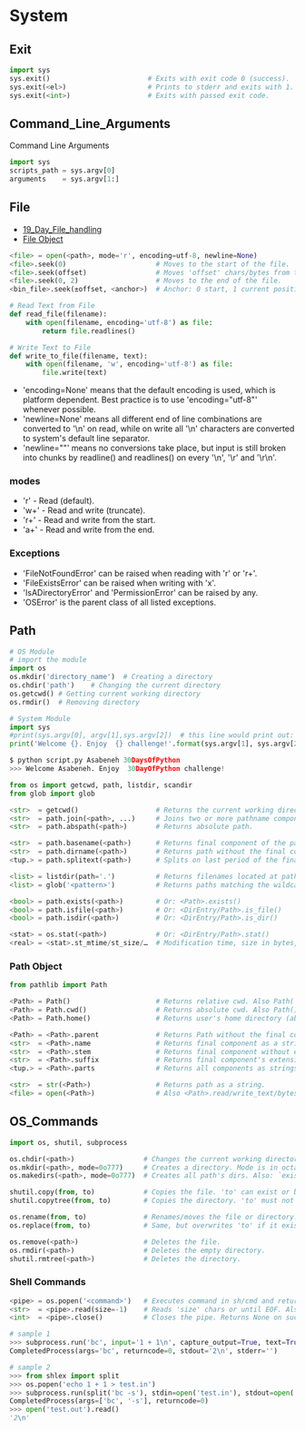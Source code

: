 # System

## Exit

```py
import sys
sys.exit()                        # Exits with exit code 0 (success).
sys.exit(<el>)                    # Prints to stderr and exits with 1.
sys.exit(<int>)                   # Exits with passed exit code.
```


## Command_Line_Arguments

Command Line Arguments

```py
import sys
scripts_path = sys.argv[0]
arguments    = sys.argv[1:]
```

## File

* [19_Day_File_handling](https://github.com/androchentw/30-Days-Of-Python/blob/master/19_Day_File_handling/19_file_handling.md)
* [File Object](https://github.com/androchentw/python-cheatsheet/blob/master/README.md#file-object)

```py
<file> = open(<path>, mode='r', encoding=utf-8, newline=None)
<file>.seek(0)                      # Moves to the start of the file.
<file>.seek(offset)                 # Moves 'offset' chars/bytes from the start.
<file>.seek(0, 2)                   # Moves to the end of the file.
<bin_file>.seek(±offset, <anchor>)  # Anchor: 0 start, 1 current position, 2 end.

# Read Text from File
def read_file(filename):
    with open(filename, encoding='utf-8') as file:
        return file.readlines()

# Write Text to File
def write_to_file(filename, text):
    with open(filename, 'w', encoding='utf-8') as file:
        file.write(text)
```

* 'encoding=None' means that the default encoding is used, which is platform dependent. Best practice is to use 'encoding="utf-8"' whenever possible.
* 'newline=None' means all different end of line combinations are converted to '\n' on read, while on write all '\n' characters are converted to system's default line separator.
* 'newline=""' means no conversions take place, but input is still broken into chunks by readline() and readlines() on every '\n', '\r' and '\r\n'.

### modes
* 'r' - Read (default).
* 'w+' - Read and write (truncate).
* 'r+' - Read and write from the start.
* 'a+' - Read and write from the end.

### Exceptions
* 'FileNotFoundError' can be raised when reading with 'r' or 'r+'.
* 'FileExistsError' can be raised when writing with 'x'.
* 'IsADirectoryError' and 'PermissionError' can be raised by any.
* 'OSError' is the parent class of all listed exceptions.


## Path


```py
# OS Module
# import the module
import os
os.mkdir('directory_name')  # Creating a directory
os.chdir('path')    # Changing the current directory
os.getcwd() # Getting current working directory
os.rmdir()  # Removing directory

# System Module
import sys
#print(sys.argv[0], argv[1],sys.argv[2])  # this line would print out: filename argument1 argument2
print('Welcome {}. Enjoy  {} challenge!'.format(sys.argv[1], sys.argv[2]))

$ python script.py Asabeneh 30DaysOfPython
>>> Welcome Asabeneh. Enjoy  30DayOfPython challenge! 
```


```py
from os import getcwd, path, listdir, scandir
from glob import glob

<str>  = getcwd()                   # Returns the current working directory.
<str>  = path.join(<path>, ...)     # Joins two or more pathname components.
<str>  = path.abspath(<path>)       # Returns absolute path.

<str>  = path.basename(<path>)      # Returns final component of the path.
<str>  = path.dirname(<path>)       # Returns path without the final component.
<tup.> = path.splitext(<path>)      # Splits on last period of the final component.

<list> = listdir(path='.')          # Returns filenames located at path.
<list> = glob('<pattern>')          # Returns paths matching the wildcard pattern.

<bool> = path.exists(<path>)        # Or: <Path>.exists()
<bool> = path.isfile(<path>)        # Or: <DirEntry/Path>.is_file()
<bool> = path.isdir(<path>)         # Or: <DirEntry/Path>.is_dir()

<stat> = os.stat(<path>)            # Or: <DirEntry/Path>.stat()
<real> = <stat>.st_mtime/st_size/…  # Modification time, size in bytes, …
```

### Path Object

```py
from pathlib import Path

<Path> = Path()                     # Returns relative cwd. Also Path('.').
<Path> = Path.cwd()                 # Returns absolute cwd. Also Path().resolve().
<Path> = Path.home()                # Returns user's home directory (absolute).

<Path> = <Path>.parent              # Returns Path without the final component.
<str>  = <Path>.name                # Returns final component as a string.
<str>  = <Path>.stem                # Returns final component without extension.
<str>  = <Path>.suffix              # Returns final component's extension.
<tup.> = <Path>.parts               # Returns all components as strings.

<str>  = str(<Path>)                # Returns path as a string.
<file> = open(<Path>)               # Also <Path>.read/write_text/bytes().
```


## OS_Commands

```py
import os, shutil, subprocess

os.chdir(<path>)                 # Changes the current working directory.
os.mkdir(<path>, mode=0o777)     # Creates a directory. Mode is in octal.
os.makedirs(<path>, mode=0o777)  # Creates all path's dirs. Also: `exist_ok=False`.

shutil.copy(from, to)            # Copies the file. 'to' can exist or be a dir.
shutil.copytree(from, to)        # Copies the directory. 'to' must not exist.

os.rename(from, to)              # Renames/moves the file or directory.
os.replace(from, to)             # Same, but overwrites 'to' if it exists.

os.remove(<path>)                # Deletes the file.
os.rmdir(<path>)                 # Deletes the empty directory.
shutil.rmtree(<path>)            # Deletes the directory.
```

### Shell Commands

```py
<pipe> = os.popen('<command>')   # Executes command in sh/cmd and returns its stdout pipe.
<str>  = <pipe>.read(size=-1)    # Reads 'size' chars or until EOF. Also readline/s().
<int>  = <pipe>.close()          # Closes the pipe. Returns None on success, int on error.

# sample 1
>>> subprocess.run('bc', input='1 + 1\n', capture_output=True, text=True)
CompletedProcess(args='bc', returncode=0, stdout='2\n', stderr='')

# sample 2
>>> from shlex import split
>>> os.popen('echo 1 + 1 > test.in')
>>> subprocess.run(split('bc -s'), stdin=open('test.in'), stdout=open('test.out', 'w'))
CompletedProcess(args=['bc', '-s'], returncode=0)
>>> open('test.out').read()
'2\n'
```
